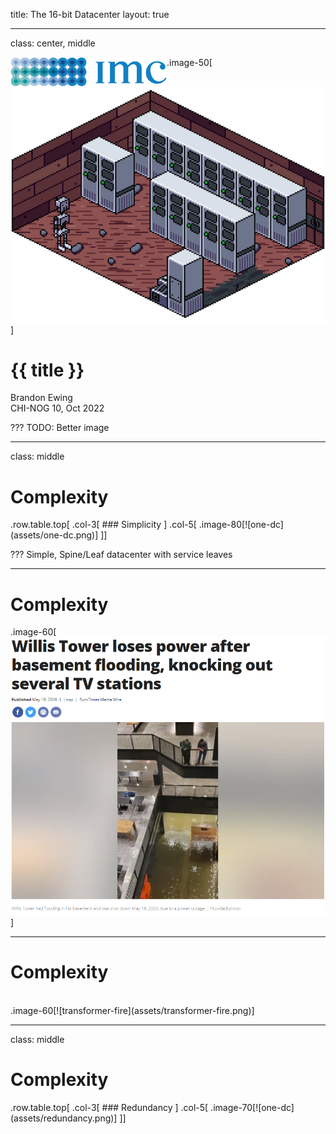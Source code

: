 title: The 16-bit Datacenter
layout: true

---
class: center, middle

<div class="my-header"><img src="assets/imc-logo.png" style="float: left; width:250px"></div>

.image-50[![rimworld](assets/rimworld-dc.png)]
# {{ title }}
Brandon Ewing<br />
CHI-NOG 10, Oct 2022

???
TODO:  Better image

---
class: middle
<div class="my-header"><h1>Complexity</h1></div>
.row.table.top[
.col-3[
### Simplicity
]
.col-5[
.image-80[![one-dc](assets/one-dc.png)]
]]

???
Simple, Spine/Leaf datacenter with service leaves

---
<div class="my-header"><h1>Complexity</h1></div>

.image-60[![catalog-flood](assets/catalog-water.png)]

---
<div class="my-header"><h1>Complexity</h1></div>
<br />
.image-60[![transformer-fire](assets/transformer-fire.png)]

---
class: middle

<div class="my-header"><h1>Complexity</h1></div>
.row.table.top[
.col-3[
### Redundancy
]
.col-5[
.image-70[![one-dc](assets/redundancy.png)]
]]
